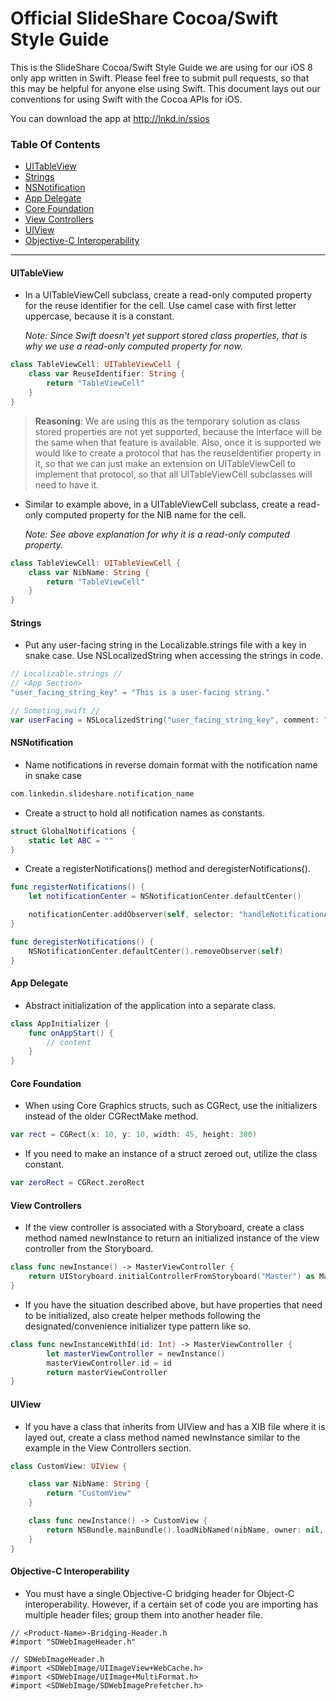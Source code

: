 Official SlideShare Cocoa/Swift Style Guide
===========================
This is the SlideShare Cocoa/Swift Style Guide we are using for our iOS 8 only app written in Swift. Please feel free to submit pull requests, so that this may be helpful for anyone else using Swift. This document lays out our conventions for using Swift with the Cocoa APIs for iOS.

You can download the app at http://lnkd.in/ssios

### Table Of Contents

* [UITableView](#uitableview)
* [Strings](#strings)
* [NSNotification](#nsnotification)
* [App Delegate](#app-delegate)
* [Core Foundation](#core-foundation)
* [View Controllers](#view-controllers)
* [UIView](#uiview)
* [Objective-C Interoperability](#objective-c-interoperability)

---


#### UITableView
- In a UITableViewCell subclass, create a read-only computed property for the reuse identifier for the cell. Use camel case with first letter uppercase, because it is a constant.

    *Note: Since Swift doesn't yet support stored class properties, that is why we use a read-only computed property for now.*

```swift
class TableViewCell: UITableViewCell {
    class var ReuseIdentifier: String {
        return "TableViewCell"
    }
}
```
> **Reasoning**: We are using this as the temporary solution as class stored properties are not yet supported, because the interface will be the same when that feature is available. Also, once it is supported we would like to create a protocol that has the reuseIdentifier property in it, so that we can just make an extension on UITableViewCell to implement that protocol, so that all UITableViewCell subclasses will need to have it.

- Similar to example above, in a UITableViewCell subclass, create a read-only computed property for the NIB name for the cell.

    *Note: See above explanation for why it is a read-only computed property.*

```swift
class TableViewCell: UITableViewCell {
    class var NibName: String {
        return "TableViewCell"
    }
}
```

#### Strings
- Put any user-facing string in the Localizable.strings file with a key in snake case. Use NSLocalizedString when accessing the strings in code.

```swift
// Localizable.strings //
// <App Section>
"user_facing_string_key" = "This is a user-facing string."

// Someting.swift //
var userFacing = NSLocalizedString("user_facing_string_key", comment: "")
```

#### NSNotification
- Name notifications in reverse domain format with the notification name in snake case

```swift
com.linkedin.slideshare.notification_name
```

- Create a struct to hold all notification names as constants.

```swift
struct GlobalNotifications {
    static let ABC = ""
}
```
- Create a registerNotifications() method and deregisterNotifications().

```swift
func registerNotifications() {
    let notificationCenter = NSNotificationCenter.defaultCenter()

    notificationCenter.addObserver(self, selector: "handleNotificationABC:", name: GlobalNotifications.ABC, object: nil)
}

func deregisterNotifications() {
    NSNotificationCenter.defaultCenter().removeObserver(self)
}
```

#### App Delegate
- Abstract initialization of the application into a separate class.

```swift
class AppInitializer {
    func onAppStart() {
        // content
    }
}
```

#### Core Foundation
- When using Core Graphics structs, such as CGRect, use the initializers instead of the older CGRectMake method.

```swift
var rect = CGRect(x: 10, y: 10, width: 45, height: 300)
```

- If you need to make an instance of a struct zeroed out, utilize the class constant.

```swift
var zeroRect = CGRect.zeroRect
```

#### View Controllers
- If the view controller is associated with a Storyboard, create a class method named newInstance to return an initialized instance of the view controller from the Storyboard.

```swift
class func newInstance() -> MasterViewController {
    return UIStoryboard.initialControllerFromStoryboard("Master") as MasterViewController
}
```

- If you have the situation described above, but have properties that need to be initialized, also create helper methods following the designated/convenience initializer type pattern like so.

```swift
class func newInstanceWithId(id: Int) -> MasterViewController {
        let masterViewController = newInstance()
        masterViewController.id = id
        return masterViewController
}
```

#### UIView
- If you have a class that inherits from UIView and has a XIB file where it is layed out, create a class method named newInstance similar to the example in the View Controllers section.

```swift
class CustomView: UIView {

    class var NibName: String {
        return "CustomView"
    }

    class func newInstance() -> CustomView {
        return NSBundle.mainBundle().loadNibNamed(nibName, owner: nil, options: nil)[0] as CustomView
    }
}
```

#### Objective-C Interoperability
- You must have a single Objective-C bridging header for Object-C interoperability. However, if a certain set of code you are importing has multiple header files; group them into another header file.

```objc
// <Product-Name>-Bridging-Header.h
#import "SDWebImageHeader.h"

// SDWebImageHeader.h
#import <SDWebImage/UIImageView+WebCache.h>
#import <SDWebImage/UIImage+MultiFormat.h>
#import <SDWebImage/SDWebImagePrefetcher.h>
```
